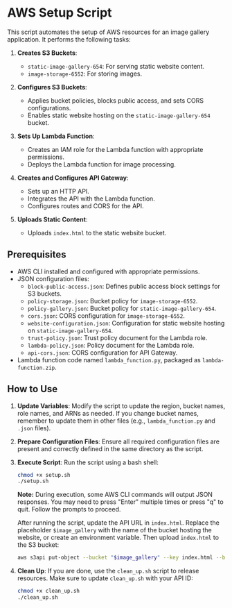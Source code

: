 # AWS Setup Script

This script automates the setup of AWS resources for an image gallery application. It performs the following tasks:

1. **Creates S3 Buckets**:
   - `static-image-gallery-654`: For serving static website content.
   - `image-storage-6552`: For storing images.

2. **Configures S3 Buckets**:
   - Applies bucket policies, blocks public access, and sets CORS configurations.
   - Enables static website hosting on the `static-image-gallery-654` bucket.

3. **Sets Up Lambda Function**:
   - Creates an IAM role for the Lambda function with appropriate permissions.
   - Deploys the Lambda function for image processing.

4. **Creates and Configures API Gateway**:
   - Sets up an HTTP API.
   - Integrates the API with the Lambda function.
   - Configures routes and CORS for the API.

5. **Uploads Static Content**:
   - Uploads `index.html` to the static website bucket.

## Prerequisites

- AWS CLI installed and configured with appropriate permissions.
- JSON configuration files:
  - `block-public-access.json`: Defines public access block settings for S3 buckets.
  - `policy-storage.json`: Bucket policy for `image-storage-6552`.
  - `policy-gallery.json`: Bucket policy for `static-image-gallery-654`.
  - `cors.json`: CORS configuration for `image-storage-6552`.
  - `website-configuration.json`: Configuration for static website hosting on `static-image-gallery-654`.
  - `trust-policy.json`: Trust policy document for the Lambda role.
  - `lambda-policy.json`: Policy document for the Lambda role.
  - `api-cors.json`: CORS configuration for API Gateway.
- Lambda function code named `lambda_function.py`, packaged as `lambda-function.zip`.

## How to Use

1. **Update Variables**: Modify the script to update the region, bucket names, role names, and ARNs as needed. If you change bucket names, remember to update them in other files (e.g., `lambda_function.py` and `.json` files).

2. **Prepare Configuration Files**: Ensure all required configuration files are present and correctly defined in the same directory as the script.

3. **Execute Script**: Run the script using a bash shell:
    ```bash
    chmod +x setup.sh
    ./setup.sh
    ```
   **Note:** During execution, some AWS CLI commands will output JSON responses. You may need to press "Enter" multiple times or press "q" to quit. Follow the prompts to proceed.

   After running the script, update the API URL in `index.html`. Replace the placeholder `$image_gallery` with the name of the bucket hosting the website, or create an environment variable. Then upload `index.html` to the S3 bucket:
    ```bash
    aws s3api put-object --bucket "$image_gallery" --key index.html --body index.html --content-type "text/html"
    ```

4. **Clean Up**: If you are done, use the `clean_up.sh` script to release resources. Make sure to update `clean_up.sh` with your API ID:
    ```bash
    chmod +x clean_up.sh
    ./clean_up.sh
    ```
